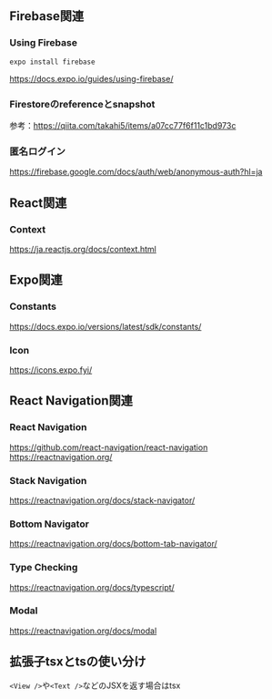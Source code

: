 ## Firebase関連

### Using Firebase
```
expo install firebase
```
https://docs.expo.io/guides/using-firebase/

### Firestoreのreferenceとsnapshot
参考：https://qiita.com/takahi5/items/a07cc77f6f11c1bd973c

### 匿名ログイン
https://firebase.google.com/docs/auth/web/anonymous-auth?hl=ja

## React関連
### Context
https://ja.reactjs.org/docs/context.html

## Expo関連
### Constants
https://docs.expo.io/versions/latest/sdk/constants/

### Icon
https://icons.expo.fyi/

## React Navigation関連
### React Navigation
https://github.com/react-navigation/react-navigation
https://reactnavigation.org/

### Stack Navigation
https://reactnavigation.org/docs/stack-navigator/

### Bottom Navigator
https://reactnavigation.org/docs/bottom-tab-navigator/

### Type Checking
https://reactnavigation.org/docs/typescript/

### Modal
https://reactnavigation.org/docs/modal

## 拡張子tsxとtsの使い分け
```<View />```や```<Text />```などのJSXを返す場合はtsx